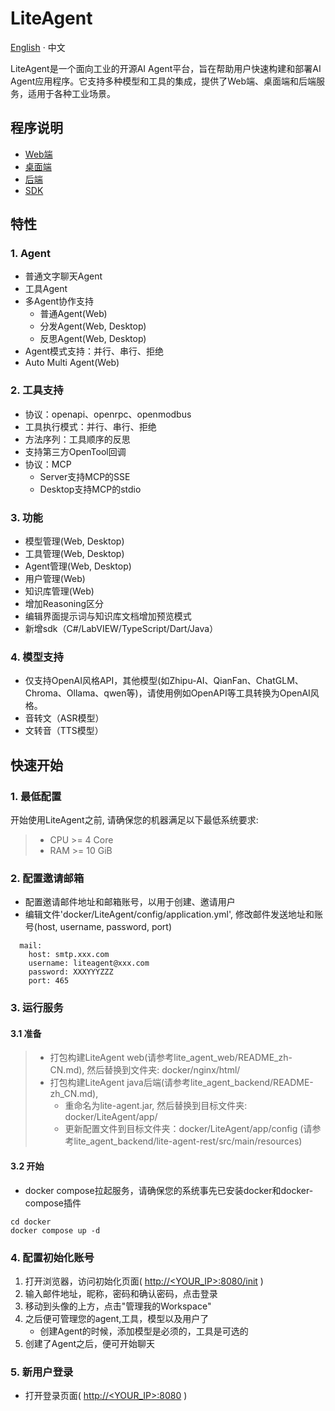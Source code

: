# LiteAgent

[English](README.md) · 中文

LiteAgent是一个面向工业的开源AI Agent平台，旨在帮助用户快速构建和部署AI Agent应用程序。它支持多种模型和工具的集成，提供了Web端、桌面端和后端服务，适用于各种工业场景。

## 程序说明

- [Web端](https://github.com/LiteVar/LiteAgent/tree/master/lite_agent_web/README_zh-CN.md)
- [桌面端](https://github.com/LiteVar/LiteAgent/tree/master/lite_agent_client/README-zh_CN.md)
- [后端](https://github.com/LiteVar/LiteAgent/tree/master/lite_agent_backend/README-zh_CN.md)
- [SDK](https://github.com/LiteVar/LiteAgent/tree/master/lite_agent_sdk)

## 特性

### 1. Agent
 
- 普通文字聊天Agent
- 工具Agent
- 多Agent协作支持
  - 普通Agent(Web)
  - 分发Agent(Web, Desktop)
  - 反思Agent(Web, Desktop)
- Agent模式支持：并行、串行、拒绝
- Auto Multi Agent(Web)

### 2. 工具支持

- 协议：openapi、openrpc、openmodbus
- 工具执行模式：并行、串行、拒绝
- 方法序列：工具顺序的反思
- 支持第三方OpenTool回调
- 协议：MCP
  - Server支持MCP的SSE
  - Desktop支持MCP的stdio
	
### 3. 功能

- 模型管理(Web, Desktop)
- 工具管理(Web, Desktop)
- Agent管理(Web, Desktop)
- 用户管理(Web)
- 知识库管理(Web)
- 增加Reasoning区分
- 编辑界面提示词与知识库文档增加预览模式
- 新增sdk（C#/LabVIEW/TypeScript/Dart/Java）

### 4. 模型支持

- 仅支持OpenAI风格API，其他模型(如Zhipu-AI、QianFan、ChatGLM、Chroma、Ollama、qwen等)，请使用例如OpenAPI等工具转换为OpenAI风格。
- 音转文（ASR模型）
- 文转音（TTS模型）

## 快速开始

### 1. 最低配置

开始使用LiteAgent之前, 请确保您的机器满足以下最低系统要求:

>- CPU >= 4 Core
>- RAM >= 10 GiB

### 2. 配置邀请邮箱

- 配置邀请邮件地址和邮箱账号，以用于创建、邀请用户
- 编辑文件'docker/LiteAgent/config/application.yml', 修改邮件发送地址和账号(host, username, password, port)
```
  mail:
    host: smtp.xxx.com
    username: liteagent@xxx.com
    password: XXXYYYZZZ
    port: 465
```

### 3. 运行服务
#### 3.1 准备
> - 打包构建LiteAgent web(请参考lite_agent_web/README_zh-CN.md), 然后替换到文件夹: docker/nginx/html/
> - 打包构建LiteAgent java后端(请参考lite_agent_backend/README-zh_CN.md), 
>   - 重命名为lite-agent.jar, 然后替换到目标文件夹: docker/LiteAgent/app/
>   - 更新配置文件到目标文件夹：docker/LiteAgent/app/config (请参考lite_agent_backend/lite-agent-rest/src/main/resources)

#### 3.2 开始
- docker compose拉起服务，请确保您的系统事先已安装docker和docker-compose插件
```
cd docker 
docker compose up -d
```

### 4. 配置初始化账号

1. 打开浏览器，访问初始化页面( [http://<YOUR_IP>:8080/init](http://<YOUR_IP>:8080/init) )
2. 输入邮件地址，昵称，密码和确认密码，点击登录
3. 移动到头像的上方，点击"管理我的Workspace"
4. 之后便可管理您的agent,工具，模型以及用户了
   - 创建Agent的时候，添加模型是必须的，工具是可选的
5. 创建了Agent之后，便可开始聊天

### 5. 新用户登录

- 打开登录页面( [http://<YOUR_IP>:8080](http://<YOUR_IP>:8080) )